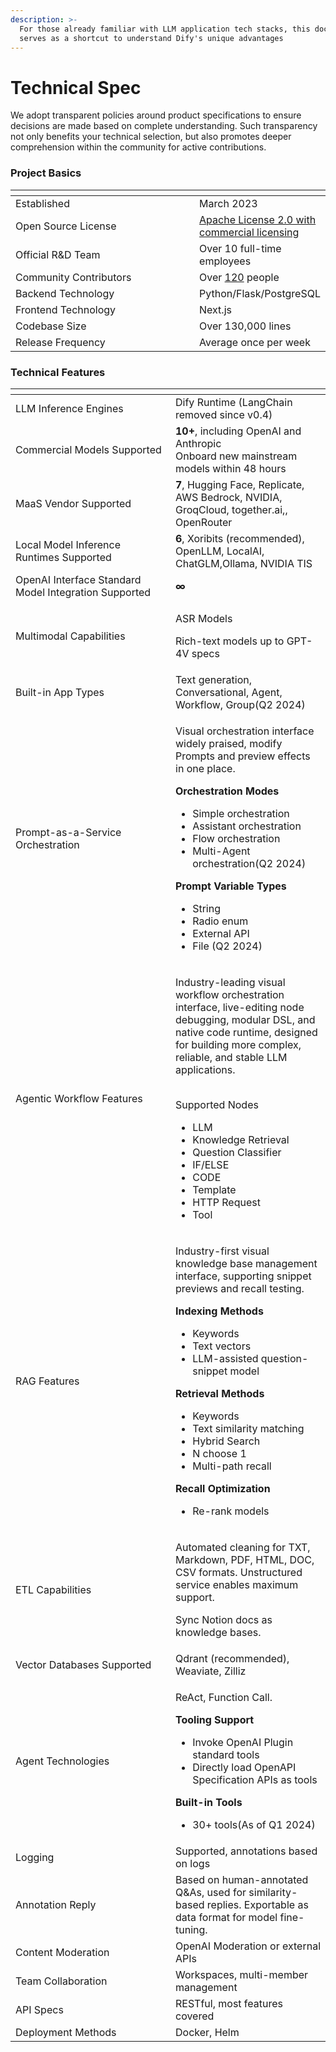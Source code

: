 ```yaml
---
description: >-
  For those already familiar with LLM application tech stacks, this document
  serves as a shortcut to understand Dify's unique advantages
---
```


# Technical Spec

We adopt transparent policies around product specifications to ensure decisions are made based on complete understanding. Such transparency not only benefits your technical selection, but also promotes deeper comprehension within the community for active contributions.

### Project Basics

<table data-header-hidden><thead><tr><th width="341"></th><th></th></tr></thead><tbody><tr><td>Established</td><td>March 2023</td></tr><tr><td>Open Source License</td><td><a href="../../user-agreement/open-source.md">Apache License 2.0 with commercial licensing</a></td></tr><tr><td>Official R&#x26;D Team</td><td>Over 10 full-time employees</td></tr><tr><td>Community Contributors</td><td>Over <a href="https://ossinsight.io/analyze/langgenius/dify#overview">120</a> people</td></tr><tr><td>Backend Technology</td><td>Python/Flask/PostgreSQL</td></tr><tr><td>Frontend Technology</td><td>Next.js</td></tr><tr><td>Codebase Size</td><td>Over 130,000 lines</td></tr><tr><td>Release Frequency</td><td>Average once per week</td></tr></tbody></table>

### Technical Features

<table data-header-hidden><thead><tr><th width="240"></th><th></th></tr></thead><tbody><tr><td>LLM Inference Engines</td><td>Dify Runtime (LangChain removed since v0.4)</td></tr><tr><td>Commercial Models Supported</td><td><strong>10+</strong>, including OpenAI and Anthropic<br>Onboard new mainstream models within 48 hours</td></tr><tr><td>MaaS Vendor Supported</td><td><strong>7</strong>, Hugging Face, Replicate, AWS Bedrock, NVIDIA, GroqCloud, together.ai,, OpenRouter</td></tr><tr><td>Local Model Inference Runtimes Supported</td><td><strong>6</strong>, Xoribits (recommended), OpenLLM, LocalAI, ChatGLM,Ollama, NVIDIA TIS </td></tr><tr><td>OpenAI Interface Standard Model Integration Supported</td><td><strong>∞</strong></td></tr><tr><td>Multimodal Capabilities</td><td><p>ASR Models</p><p>Rich-text models up to GPT-4V specs</p></td></tr><tr><td>Built-in App Types</td><td>Text generation, Conversational, Agent, Workflow, Group(Q2 2024)</td></tr><tr><td>Prompt-as-a-Service Orchestration</td><td><p>Visual orchestration interface widely praised, modify Prompts and preview effects in one place.<br></p><p><strong>Orchestration Modes</strong></p><ul><li>Simple orchestration</li><li>Assistant orchestration </li><li>Flow orchestration </li><li>Multi-Agent orchestration(Q2 2024)</li></ul><p><strong>Prompt Variable Types</strong></p><ul><li>String</li><li>Radio enum</li><li>External API</li><li>File (Q2 2024)</li></ul></td></tr><tr><td>Agentic Workflow Features</td><td><p>Industry-leading visual workflow orchestration interface, live-editing node debugging, modular DSL, and native code runtime, designed for building more complex, reliable, and stable LLM applications.</p><p><br>Supported Nodes</p><ul><li>LLM</li><li>Knowledge Retrieval</li><li>Question Classifier</li><li>IF/ELSE</li><li>CODE</li><li>Template</li><li>HTTP Request</li><li>Tool</li></ul></td></tr><tr><td>RAG Features</td><td><p>Industry-first visual knowledge base management interface, supporting snippet previews and recall testing.</p><p><strong>Indexing Methods</strong></p><ul><li>Keywords</li><li>Text vectors</li><li>LLM-assisted question-snippet model</li></ul><p><strong>Retrieval Methods</strong></p><ul><li>Keywords</li><li>Text similarity matching</li><li>Hybrid Search</li><li>N choose 1</li><li>Multi-path recall</li></ul><p><strong>Recall Optimization</strong></p><ul><li>Re-rank models</li></ul></td></tr><tr><td>ETL Capabilities</td><td><p>Automated cleaning for TXT, Markdown, PDF, HTML, DOC, CSV formats. Unstructured service enables maximum support.</p><p>Sync Notion docs as knowledge bases.</p></td></tr><tr><td>Vector Databases Supported</td><td>Qdrant (recommended), Weaviate, Zilliz</td></tr><tr><td>Agent Technologies</td><td><p>ReAct, Function Call.<br></p><p><strong>Tooling Support</strong></p><ul><li>Invoke OpenAI Plugin standard tools </li><li>Directly load OpenAPI Specification APIs as tools</li></ul><p><strong>Built-in Tools</strong></p><ul><li>30+ tools(As of Q1 2024)</li></ul></td></tr><tr><td>Logging</td><td>Supported, annotations based on logs</td></tr><tr><td>Annotation Reply</td><td>Based on human-annotated Q&#x26;As, used for similarity-based replies. Exportable as data format for model fine-tuning.</td></tr><tr><td>Content Moderation</td><td>OpenAI Moderation or external APIs</td></tr><tr><td>Team Collaboration</td><td>Workspaces, multi-member management</td></tr><tr><td>API Specs</td><td>RESTful, most features covered</td></tr><tr><td>Deployment Methods</td><td>Docker, Helm</td></tr></tbody></table>
